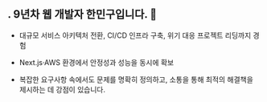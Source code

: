 ## . 9년차 웹 개발자 한민구입니다. 👋

- 대규모 서비스 아키텍처 전환, CI/CD 인프라 구축, 위기 대응 프로젝트 리딩까지 경험

- Next.js·AWS 환경에서 안정성과 성능을 동시에 확보

- 복잡한 요구사항 속에서도 문제를 명확히 정의하고, 소통을 통해 최적의 해결책을 제시하는 데 강점이 있습니다.
<!--
![Top Langs](https://github-readme-stats.vercel.app/api/top-langs/?username=hmk20000&layout=compact)

![Anurag's GitHub stats](https://github-readme-stats.vercel.app/api?username=hmk20000&hide=contribs,prs)

![Anurag's GitHub stats](https://github-readme-stats.vercel.app/api?username=hmk20000&show=reviews,discussions_started,discussions_answered,prs_merged,prs_merged_percentage)

![Anurag's GitHub stats](https://github-readme-stats.vercel.app/api?username=hmk20000&show_icons=true)

**hmk20000/hmk20000** is a ✨ _special_ ✨ repository because its `README.md` (this file) appears on your GitHub profile.

Here are some ideas to get you started:

- 🔭 I’m currently working on ...
- 🌱 I’m currently learning ...
- 👯 I’m looking to collaborate on ...
- 🤔 I’m looking for help with ...
- 💬 Ask me about ...
- 📫 How to reach me: ...
- 😄 Pronouns: ...
- ⚡ Fun fact: ...
-->
